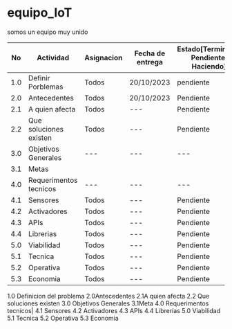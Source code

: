 # equipo_IoT
somos un equipo muy unido

|No|Actividad|Asignacion|Fecha de entrega|Estado[Terminado, Pendiente, Haciendo]|
|--|--|--|--|--|
|1.0|Definir Porblemas|Todos|20/10/2023|pendiente|
|2.0|Antecedentes|Todos|20/10/2023|Pendiente|
|2.1|A quien afecta|Todos|---|Pendiente|
|2.2|Que soluciones existen|Todos|---|Pendiente|
|3.0|Objetivos Generales|---|---|---|
|3.1|Metas|
|4.0|Requerimentos tecnicos|---|---|---|
|4.1|Sensores|Todos|---|Pendiente|
|4.2|Activadores|Todos|---|Pendiente|
|4.3|APIs|Todos|---|Pendiente|
|4.4|Librerias|Todos|---|Pendiente|
|5.0|Viabilidad|Todos|---|Pendiente|
|5.1|Tecnica|Todos|---|Pendiente|
|5.2|Operativa|Todos|---|Pendiente|
|5.3|Economia|Todos|---|Pendiente|


1.0 Definicion del problema
2.0Antecedentes
2.1A quien afecta
2.2 Que soluciones existen
3.0 Objetivos Generales
3.1Meta
4.0 Requerimentos tecnicos|
4.1 Sensores
4.2 Activadores
4.3 APIs
4.4 Librerias
5.0 Viabilidad
5.1 Tecnica
5.2 Operativa
5.3 Economia

    
